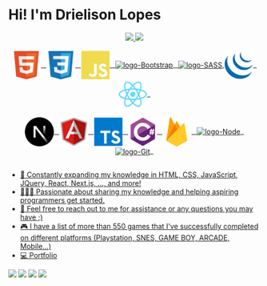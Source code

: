 <h1>Hi! I'm Drielison Lopes</h1>

<div align="center">
  <a href="https://github.com/DrielisonLopes">
  <img height="180em" src="https://github-readme-stats.vercel.app/api?username=DrielisonLopes&show_icons=true&theme=algolia&count_private=true"/>
  <img height="180em" src="https://github-readme-stats.vercel.app/api/top-langs/?username=DrielisonLopes&layout=compact&langs_count=7&theme=algolia"/>
</div>
  
<div align="center" style="display: inline_block"><br>
  <img align="center" alt="logo-HTML" height="58" width="58" src="https://raw.githubusercontent.com/devicons/devicon/master/icons/html5/html5-original.svg">&ensp;
  <img align="center" alt="logo-CSS" height="58" width="58" src="https://raw.githubusercontent.com/devicons/devicon/master/icons/css3/css3-original.svg">&ensp;
  <img align="center" alt="logo-Js" height="58" width="58" src="https://raw.githubusercontent.com/devicons/devicon/master/icons/javascript/javascript-plain.svg">&ensp;
  <img align="center" alt="logo-Bootstrap" height="58" width="58" rel="stylesheet" src="https://cdn.jsdelivr.net/gh/devicons/devicon@latest/icons/bootstrap/bootstrap-original.svg">&ensp;
  <img align="center" alt="logo-SASS" height="58" width="58" rel="stylesheet" src="https://cdn.jsdelivr.net/gh/devicons/devicon/icons/sass/sass-original.svg">
  <img align="center" alt="logo-JQuery" height="58" width="58" src="https://raw.githubusercontent.com/devicons/devicon/master/icons/jquery/jquery-original.svg">&ensp;
  <img align="center" alt="logo-React" height="58" width="58" src="https://raw.githubusercontent.com/devicons/devicon/master/icons/react/react-original.svg">&ensp;
</div>
<div align="center" style="display: inline_block"><br>
  <img align="center" alt="logo-Next" height="58" width="58" src="https://raw.githubusercontent.com/devicons/devicon/master/icons/nextjs/nextjs-original.svg">&ensp;
  <img align="center" alt="logo-Angular" height="58" width="58" src="https://raw.githubusercontent.com/devicons/devicon/master/icons/angularjs/angularjs-original.svg">&ensp;
  <img align="center" alt="logo-TypeScript" height="58" width="58" src="https://raw.githubusercontent.com/devicons/devicon/master/icons/typescript/typescript-original.svg">&ensp;
  <img align="center" alt="logo-Csharp" height="58" width="58" src="https://raw.githubusercontent.com/devicons/devicon/master/icons/csharp/csharp-original.svg">&ensp;
  <img align="center" alt="logo-Firebase" height="58" width="58" src="https://raw.githubusercontent.com/devicons/devicon/master/icons/firebase/firebase-original.svg">&ensp;
  <img align="center" alt="logo-Node" height="58" width="58" src="https://cdn.jsdelivr.net/gh/devicons/devicon/icons/nodejs/nodejs-original.svg">&ensp;
  <img align="center" alt="logo-Git" height="58" width="58" src="https://cdn.jsdelivr.net/gh/devicons/devicon/icons/git/git-original.svg">&ensp;
</div>
  
  ##
  <img align="left" alt="" height="200" style="border-radius:50px;" src="https://share-cdn.picrew.me/shareImg/org/202201/684058_PSo4IfPE.png">
  
- 🌱 Constantly expanding my knowledge in HTML, CSS, JavaScript, JQuery, React, Next.js, ..., and more!
- 👨🏻‍💻 Passionate about sharing my knowledge and helping aspiring programmers get started.
- 💬 Feel free to reach out to me for assistance or any questions you may have ;)
- 🎮 I have a list of more than 550 games that I've successfully completed on different platforms (Playstation, SNES, GAME BOY, ARCADE, Mobile...)
- 💻 <a href="https://drielison-lopes.vercel.app/">Portfolio
 
<div> 
  <a href ="mailto:drielisonl@gmail.com"><img src="https://img.shields.io/badge/Gmail-D14836?style=for-the-badge&logo=gmail&logoColor=white" target="_blank"></a>
  <a href="https://www.linkedin.com/in/drielison-lopes/" target="_blank"><img src="https://img.shields.io/badge/-LinkedIn-%230077B5?style=for-the-badge&logo=linkedin&logoColor=white" target="_blank"></a> 
  <a href = "https://web.whatsapp.com/send?phone=5571999685371" target="_blank"><img src="https://img.shields.io/badge/WhatsApp-25D366?style=for-the-badge&logo=whatsapp&logoColor=white" target="_blank"></a>
  <a href = "https://codepen.io/drielisonlopes"><img src="https://img.shields.io/badge/Codepen-000000?style=for-the-badge&logo=codepen&logoColor=white" target="_blank"></a>
</div>
